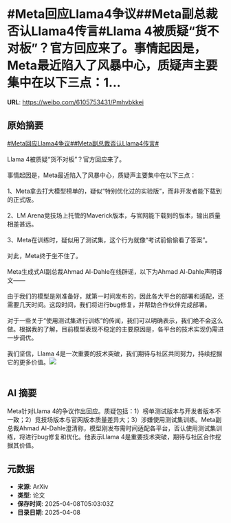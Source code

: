 # #Meta回应Llama4争议##Meta副总裁否认Llama4传言#Llama 4被质疑“货不对板”？官方回应来了。事情起因是，Meta最近陷入了风暴中心，质疑声主要集中在以下三点：1...

**URL**: https://weibo.com/6105753431/Pmhvbkkei

## 原始摘要

<a href="https://m.weibo.cn/search?containerid=231522type%3D1%26t%3D10%26q%3D%23Meta%E5%9B%9E%E5%BA%94Llama4%E4%BA%89%E8%AE%AE%23&amp;extparam=%23Meta%E5%9B%9E%E5%BA%94Llama4%E4%BA%89%E8%AE%AE%23" data-hide=""><span class="surl-text">#Meta回应Llama4争议#</span></a><a href="https://m.weibo.cn/search?containerid=231522type%3D1%26t%3D10%26q%3D%23Meta%E5%89%AF%E6%80%BB%E8%A3%81%E5%90%A6%E8%AE%A4Llama4%E4%BC%A0%E8%A8%80%23&amp;extparam=%23Meta%E5%89%AF%E6%80%BB%E8%A3%81%E5%90%A6%E8%AE%A4Llama4%E4%BC%A0%E8%A8%80%23" data-hide=""><span class="surl-text">#Meta副总裁否认Llama4传言#</span></a><br><br>Llama 4被质疑“货不对板”？官方回应来了。<br><br>事情起因是，Meta最近陷入了风暴中心，质疑声主要集中在以下三点：<br><br>1、Meta拿去打大模型榜单的，疑似“特别优化过的实验版”，而非开发者能下载到的正式版。<br><br>2、LM Arena竞技场上托管的Maverick版本，与官网能下载到的版本，输出质量相差甚远。<br><br>3、Meta在训练时，疑似用了测试集，这个行为就像“考试前偷偷看了答案”。<br><br>对此，Meta终于坐不住了。<br><br>Meta生成式AI副总裁Ahmad Al-Dahle在线辟谣，以下为Ahmad Al-Dahle声明译文——<br><br>由于我们的模型是刚准备好，就第一时间发布的，因此各大平台的部署和适配，还需要几天时间。这段时间，我们将进行bug修复，并帮助合作伙伴完成部署。<br><br>对于一些关于“使用测试集进行训练”的传闻，我们可以明确表示，我们绝不会这么做。根据我的了解，目前模型表现不稳定的主要原因是，各平台的技术实现仍需进一步调优。<br><br>我们坚信，Llama 4是一次重要的技术突破，我们期待与社区共同努力，持续挖掘它的更多价值。<img style="" src="https://tvax2.sinaimg.cn/large/006Fd7o3gy1i0971l4p9tj30zw0rktlo.jpg" referrerpolicy="no-referrer"><br><br>

## AI 摘要

Meta针对Llama 4的争议作出回应。质疑包括：1）榜单测试版本与开发者版本不一致；2）竞技场版本与官网版本质量差异大；3）涉嫌使用测试集训练。Meta副总裁Ahmad Al-Dahle澄清称，模型刚发布需时间适配各平台，否认使用测试集训练，将进行bug修复和优化。他表示Llama 4是重要技术突破，期待与社区合作挖掘其价值。

## 元数据

- **来源**: ArXiv
- **类型**: 论文
- **保存时间**: 2025-04-08T05:03:03Z
- **目录日期**: 2025-04-08
